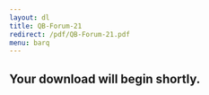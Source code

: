 ```yaml
---
layout: dl
title: QB-Forum-21
redirect: /pdf/QB-Forum-21.pdf
menu: barq
---
```

## Your download will begin shortly.
